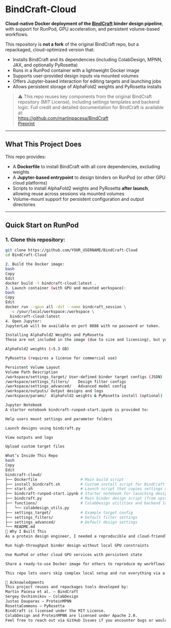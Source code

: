 # BindCraft-Cloud

**Cloud-native Docker deployment of the [BindCraft](https://github.com/martinpacesa/BindCraft) binder design pipeline**, with support for RunPod, GPU acceleration, and persistent volume-based workflows.

This repository is **not a fork** of the original BindCraft repo, but a repackaged, cloud-optimized version that:
- Installs BindCraft and its dependencies (including ColabDesign, MPNN, JAX, and optionally PyRosetta)
- Runs in a RunPod container with a lightweight Docker image
- Supports user-provided design inputs via mounted volumes
- Offers Jupyter-based interaction for editing targets and launching jobs
- Allows persistent storage of AlphaFold2 weights and PyRosetta installs

> ⚠️ This repo reuses key components from the original BindCraft repository (MIT License), including settings templates and backend logic.
> Full credit and detailed documentation for BindCraft is available at:  
>  https://github.com/martinpacesa/BindCraft  
>  [Preprint](https://www.biorxiv.org/content/10.1101/2024.09.30.615802)

---

## What This Project Does

This repo provides:
- A **Dockerfile** to install BindCraft with all core dependencies, excluding weights
- A **Jupyter-based entrypoint** to design binders on RunPod (or other GPU cloud platforms)
- Scripts to install AlphaFold2 weights and PyRosetta **after launch**, allowing reuse across sessions via mounted volumes
- Volume-mount support for persistent configuration and output directories

---

## Quick Start on RunPod

### 1. Clone this repository:
```bash
git clone https://github.com/YOUR_USERNAME/BindCraft-Cloud
cd BindCraft-Cloud

2. Build the Docker image:
bash
Copy
Edit
docker build -t bindcraft-cloud:latest .
3. Launch container (with GPU and mounted workspace):
bash
Copy
Edit
docker run --gpus all -dit --name bindcraft_session \
  -v /your/local/workspace:/workspace \
  bindcraft-cloud:latest
4. Open Jupyter:
JupyterLab will be available on port 8888 with no password or token.

Installing AlphaFold2 Weights and PyRosetta
These are not included in the image (due to size and licensing), but you can install them inside the container using provided instructions in the notebook or script.

AlphaFold2 weights (~5.3 GB)

PyRosetta (requires a license for commercial use)

Persistent Volume Layout
Volume Path	Description
/workspace/settings_target/	User-defined binder target configs (JSON)
/workspace/settings_filters/	Design filter configs
/workspace/settings_advanced/	Advanced model config
/workspace/outputs/	Output designs and logs
/workspace/params/	AlphaFold2 weights & PyRosetta install (optional)

Jupyter Notebook
A starter notebook bindcraft-runpod-start.ipynb is provided to:

Help users mount settings and parameter folders

Launch designs using bindcraft.py

View outputs and logs

Upload custom target files

What’s Inside This Repo
bash
Copy
Edit
bindcraft-cloud/
├── Dockerfile                   # Main build script
├── install_bindcraft.sh         # Custom install script for BindCraft with mamba/conda
├── start.sh                     # Launch script that copies settings and starts Jupyter
├── bindcraft-runpod-start.ipynb # Starter notebook for launching designs
├── bindcraft.py                 # Main binder design script (from upstream)
├── functions/                   # ColabDesign utilities and backend logic
│   └── colabdesign_utils.py
├── settings_target/             # Example target config
├── settings_filters/            # Default filter settings
├── settings_advanced/           # Default design settings
└── README.md
🧠 Why I Built This
As a protein design engineer, I needed a reproducible and cloud-friendly setup to:

Run high-throughput binder design without local GPU constraints

Use RunPod or other cloud GPU services with persistent state

Share a ready-to-use Docker image for others to reproduce my workflows

This repo lets users skip complex local setup and run everything via a containerized workflow, while still preserving full flexibility of BindCraft’s powerful design stack.

📜 Acknowledgments
This project reuses and repackages tools developed by:
Martin Pacesa et al. — BindCraft
Sergey Ovchinnikov — ColabDesign
Justas Dauparas — ProteinMPNN
RosettaCommons — PyRosetta
BindCraft is licensed under the MIT License.
ColabDesign and ProteinMPNN are licensed under Apache 2.0.
Feel free to reach out via GitHub Issues if you encounter bugs or would like to contribute.